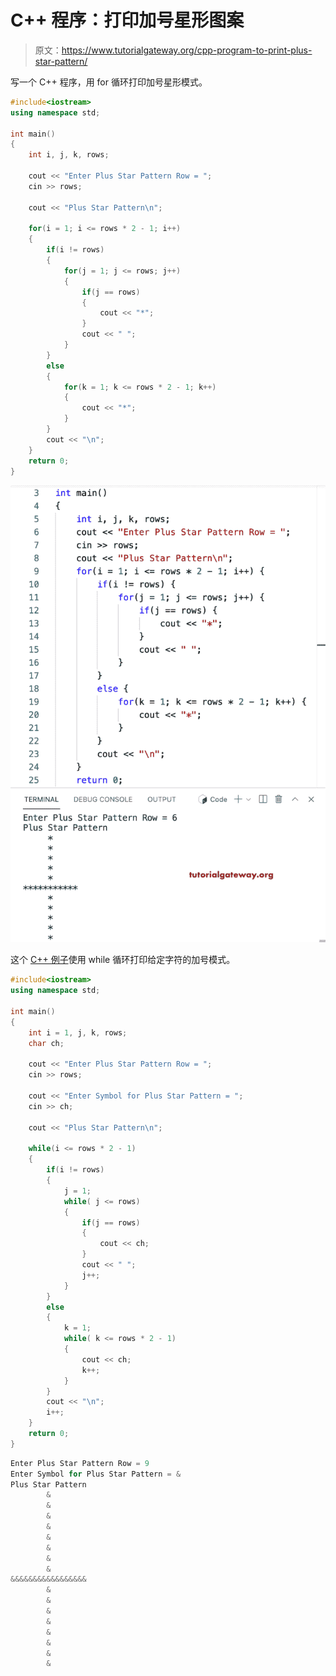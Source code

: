 # C++ 程序：打印加号星形图案

> 原文：<https://www.tutorialgateway.org/cpp-program-to-print-plus-star-pattern/>

写一个 C++ 程序，用 for 循环打印加号星形模式。

```cpp
#include<iostream>
using namespace std;

int main()
{
	int i, j, k, rows;

    cout << "Enter Plus Star Pattern Row = ";
    cin >> rows;

    cout << "Plus Star Pattern\n"; 

    for(i = 1; i <= rows * 2 - 1; i++)
    {
        if(i != rows)
        {
            for(j = 1; j <= rows; j++)
            {
                if(j == rows)
                {
                    cout << "*";
                }
                cout << " ";
            }
        }
        else
        {
            for(k = 1; k <= rows * 2 - 1; k++)
            {
                cout << "*";
            }
        }
        cout << "\n";
    }	
 	return 0;
}
```

![C++ Program to Print Plus Star Pattern](img/0943772871c890afec5ef8743789302f.png)

这个 [C++ 例子](https://www.tutorialgateway.org/cpp-programs/)使用 while 循环打印给定字符的加号模式。

```cpp
#include<iostream>
using namespace std;

int main()
{
	int i = 1, j, k, rows;
    char ch;

    cout << "Enter Plus Star Pattern Row = ";
    cin >> rows;

    cout << "Enter Symbol for Plus Star Pattern = ";
    cin >> ch;

    cout << "Plus Star Pattern\n"; 

    while(i <= rows * 2 - 1)
    {
        if(i != rows)
        {
            j = 1;
            while( j <= rows)
            {
                if(j == rows)
                {
                    cout << ch;
                }
                cout << " ";
                j++;
            }
        }
        else
        {
            k = 1;
            while( k <= rows * 2 - 1)
            {
                cout << ch;
                k++;
            }
        }
        cout << "\n";
        i++;
    }	
 	return 0;
}
```

```cpp
Enter Plus Star Pattern Row = 9
Enter Symbol for Plus Star Pattern = &
Plus Star Pattern
        & 
        & 
        & 
        & 
        & 
        & 
        & 
        & 
&&&&&&&&&&&&&&&&&
        & 
        & 
        & 
        & 
        & 
        & 
        & 
        & 
```